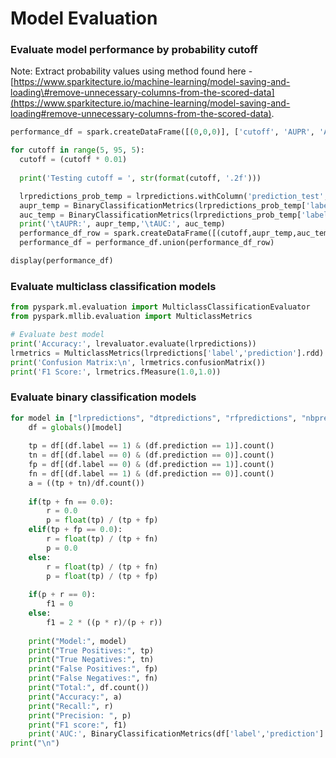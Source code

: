 # Model Evaluation

### Evaluate model performance by probability cutoff

Note: Extract probability values using method found here - [https://www.sparkitecture.io/machine-learning/model-saving-and-loading\#remove-unnecessary-columns-from-the-scored-data](https://www.sparkitecture.io/machine-learning/model-saving-and-loading#remove-unnecessary-columns-from-the-scored-data).

```python
performance_df = spark.createDataFrame([(0,0,0)], ['cutoff', 'AUPR', 'AUC'])

for cutoff in range(5, 95, 5):
  cutoff = (cutoff * 0.01)
  
  print('Testing cutoff = ', str(format(cutoff, '.2f')))

  lrpredictions_prob_temp = lrpredictions.withColumn('prediction_test', when(col('probability') >= cutoff, 1).otherwise(0).cast(DoubleType()))
  aupr_temp = BinaryClassificationMetrics(lrpredictions_prob_temp['label', 'prediction_test'].rdd).areaUnderPR
  auc_temp = BinaryClassificationMetrics(lrpredictions_prob_temp['label', 'prediction_test'].rdd).areaUnderROC
  print('\tAUPR:', aupr_temp,'\tAUC:', auc_temp)
  performance_df_row = spark.createDataFrame([(cutoff,aupr_temp,auc_temp)], ['cutoff', 'AUPR', 'AUC'])
  performance_df = performance_df.union(performance_df_row)

display(performance_df)
```

### Evaluate multiclass classification models

```python
from pyspark.ml.evaluation import MulticlassClassificationEvaluator
from pyspark.mllib.evaluation import MulticlassMetrics

# Evaluate best model
print('Accuracy:', lrevaluator.evaluate(lrpredictions))
lrmetrics = MulticlassMetrics(lrpredictions['label','prediction'].rdd)
print('Confusion Matrix:\n', lrmetrics.confusionMatrix())
print('F1 Score:', lrmetrics.fMeasure(1.0,1.0))
```

### Evaluate binary classification models

```python
for model in ["lrpredictions", "dtpredictions", "rfpredictions", "nbpredictions", "gbpredictions"]:
    df = globals()[model]
    
    tp = df[(df.label == 1) & (df.prediction == 1)].count()
    tn = df[(df.label == 0) & (df.prediction == 0)].count()
    fp = df[(df.label == 0) & (df.prediction == 1)].count()
    fn = df[(df.label == 1) & (df.prediction == 0)].count()
    a = ((tp + tn)/df.count())
    
    if(tp + fn == 0.0):
        r = 0.0
        p = float(tp) / (tp + fp)
    elif(tp + fp == 0.0):
        r = float(tp) / (tp + fn)
        p = 0.0
    else:
        r = float(tp) / (tp + fn)
        p = float(tp) / (tp + fp)
    
    if(p + r == 0):
        f1 = 0
    else:
        f1 = 2 * ((p * r)/(p + r))
    
    print("Model:", model)
    print("True Positives:", tp)
    print("True Negatives:", tn)
    print("False Positives:", fp)
    print("False Negatives:", fn)
    print("Total:", df.count())
    print("Accuracy:", a)
    print("Recall:", r)
    print("Precision: ", p)
    print("F1 score:", f1)
    print('AUC:', BinaryClassificationMetrics(df['label','prediction'].rdd).areaUnderROC)
print("\n")
```


